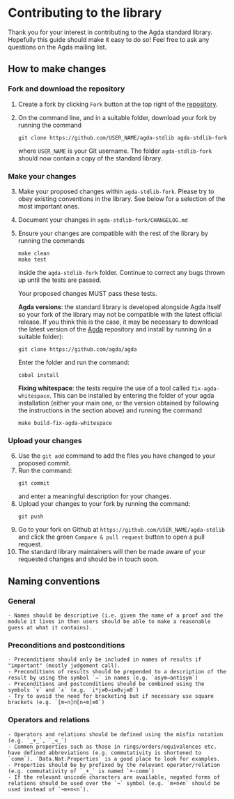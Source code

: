 Contributing to the library
===========================

Thank you for your interest in contributing to the Agda standard library. Hopefully this guide should make it easy to do so! Feel free to ask any questions on the Agda mailing list.

How to make changes
-------------------

### Fork and download the repository

1. Create a fork by clicking `Fork` button at the top right of the [repository](https://github.com/agda/agda-stdlib).
2. On the command line, and in a suitable folder, download your fork by running the command
   ```
   git clone https://github.com/USER_NAME/agda-stdlib agda-stdlib-fork
   ```

   where `USER_NAME` is your Git username. The folder `agda-stdlib-fork` should now contain a copy of the standard library.


### Make your changes

3. Make your proposed changes within `agda-stdlib-fork`. Please try to obey existing conventions in the library. See below for a selection of the most important ones.
4. Document your changes in `agda-stdlib-fork/CHANGELOG.md`
5. Ensure your changes are compatible with the rest of the library by running the commands
   ```
   make clean
   make test
   ```
   inside the `agda-stdlib-fork` folder. Continue to correct any bugs thrown up until the tests are passed.

   Your proposed changes MUST pass these tests.

   **Agda versions**: the standard library is developed alongside Agda itself so your fork of the library may not be compatible with the latest official release. If you think this is the case, it may be necessary to download the latest version of the [Agda](https://github.com/agda/agda) repository and install by running (in a suitable folder):
    ```
    git clone https://github.com/agda/agda
    ```
    Enter the folder and run the command:
    ```
    cabal install
    ```

    **Fixing whitespace**: the tests require the use of a tool called `fix-agda-whitespace`. This can be installed by entering the folder of your agda installation (either your main one, or the version obtained by following the instructions in the section above) and running the command
    ```
    make build-fix-agda-whitespace
    ```

### Upload your changes

6. Use the `git add` command to add the files you have changed to your proposed commit.
7. Run the command:
   ```
   git commit
   ```
   and enter a meaningful description for your changes.
8. Upload your changes to your fork by running the command:
   ```
   git push
   ```
9. Go to your fork on Github at `https://github.com/USER_NAME/agda-stdlib` and click the green `Compare & pull request` button to open a pull request.
10. The standard library maintainers will then be made aware of your requested changes and should be in touch soon.

Naming conventions
------------------

### General

    - Names should be descriptive (i.e. given the name of a proof and the module it lives in then users should be able to make a reasonable guess at what it contains).

### Preconditions and postconditions

    - Preconditions should only be included in names of results if "important" (mostly judgement call). 
    - Preconditions of results should be prepended to a description of the result by using the symbol `⇒` in names (e.g. `asym⇒antisym`)
    - Preconditions and postconditions should be combined using the symbols `∨` and `∧` (e.g. `i*j≡0⇒i≡0∨j≡0`)
    - Try to avoid the need for bracketing but if necessary use square brackets (e.g. `[m∸n]⊓[n∸m]≡0`)

### Operators and relations

    - Operators and relations should be defined using the misfix notation (e.g. `_+_`, `_<_`)
    - Common properties such as those in rings/orders/equivalences etc. have defined abbreviations (e.g. commutativity is shortened to `comm`). `Data.Nat.Properties` is a good place to look for examples.
    - Properties should be by prefixed by the relevant operator/relation (e.g. commutativity of `_+_` is named `+-comm`)
    - If the relevant unicode characters are available, negated forms of relations should be used over the `¬` symbol (e.g. `m+n≮n` should be used instead of `¬m+n<n`).